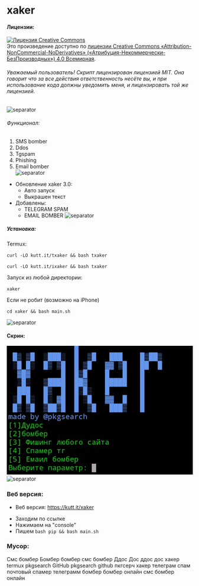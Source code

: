 # xaker

#### Лицензии:
<a rel="license" href="http://creativecommons.org/licenses/by-nc-nd/4.0/"><img alt="Лицензия Creative Commons" style="border-width:0" src="https://i.creativecommons.org/l/by-nc-nd/4.0/88x31.png" /></a><br />Это произведение доступно по <a rel="license" href="http://creativecommons.org/licenses/by-nc-nd/4.0/">лицензии Creative Commons «Attribution-NonCommercial-NoDerivatives» («Атрибуция-Некоммерчески-БезПроизводных») 4.0 Всемирная</a>.


###### Уважаемый пользователь! Скрипт лицензирован лицензией MIT. Она говорит что за все действия ответственность несёте вы, и при использование кода должны уведомить меня, и лицензировать той же лицензией.
![separator](https://user-images.githubusercontent.com/61265099/78818286-19743180-79dd-11ea-84c5-f629f891dd4b.png)

###### Функционал:
1. SMS bomber  
2. Ddos  
3. Tgspam  
4. Phishing  
5. Email bomber  
![separator](https://user-images.githubusercontent.com/61265099/78818286-19743180-79dd-11ea-84c5-f629f891dd4b.png)

- Обновление xaker 3.0:
  + Авто запуск
  + Выкрашен текст
- Добавлены:
  + TELEGRAM SPAM
  + EMAIL BOMBER
![separator](https://user-images.githubusercontent.com/61265099/78818286-19743180-79dd-11ea-84c5-f629f891dd4b.png)

##### Установка:
Termux:
```
curl -LO kutt.it/txaker && bash txaker
```
```
curl -LO kutt.it/ixaker && bash txaker
```

Запуск из любой директории:
```
xaker
```
Если не робит (возможно на iPhone)
```
cd xaker && bash main.sh
```




![separator](https://user-images.githubusercontent.com/61265099/78818286-19743180-79dd-11ea-84c5-f629f891dd4b.png)

#### Скрин:
![screenshot](Screenshot_2020-12-26-23-31-30.jpg)
![separator](https://user-images.githubusercontent.com/61265099/78818286-19743180-79dd-11ea-84c5-f629f891dd4b.png)

### Веб версия:
- Веб версия: https://kutt.it/xaker
+ Заходим по ссылке
+ Нажимаем на "console"
+ Пишем ```bash pip && bash main.sh```
### Мусор:
Смс бомбер
Бомбер
бомбер
смс бомбер
Ддос
Дос
ддос
дос
хакер
termux
pkgsearch GitHub
pkgsearch github
пкгсерч хакер
телеграм спам
почтовый спамер
телеграмм бомбер
бомбер онлайн
смс бомбер онлайн

